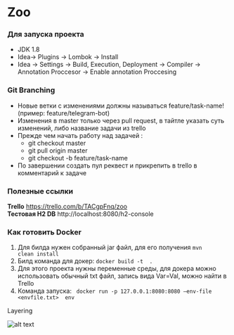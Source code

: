 # Zoo
### Для запуска проекта
  - JDK 1.8
  - Idea-> Plugins -> Lombok -> Install
  - Idea -> Settings -> Build, Execution, Deployment -> Compiler -> Annotation Proccesor -> Enable annotation Proccesing
### Git Branching 
  - Новые ветки с изменениями должны называться feature/task-name! (пример: feature/telegram-bot)
  - Изменения в master только через pull request, в тайтле указать суть изменений, либо название задачи из trello
  - Прежде чем начать работу над задачей :
      - git checkout master
      - git pull origin master
      - git checkout -b feature/task-name
  - По завершении создать пул реквест и прикрепить в trello в комментарий к задаче
  
### Полезные ссылки
**Trello**  https://trello.com/b/TACgpFnq/zoo  
**Тестовая H2 DB**  http://localhost:8080/h2-console

### Как готовить Docker
  1. Для билда нужен собранный jar файл, для его получения <code>mvn clean install</code>
  2. Билд команда для докер: <code>docker build -t <imageName> . </code>
  3. Для этого проекта нужны переменные среды, для докера можно использовать обычный txt файл, запись вида Var=Val, можно найти в Trello
  4. Команда запуска: <code> docker run -p 127.0.0.1:8080:8080 —env-file <envfile.txt> <imageName> env </code>

Layering

![alt text](https://i.imgur.com/h6IBLvF.png)

